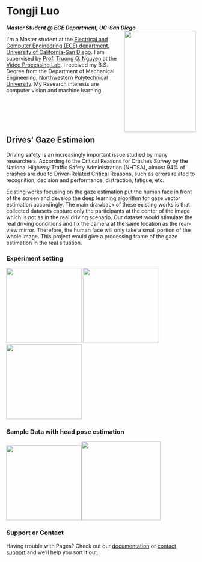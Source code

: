 # Tongji Luo

***Master Student @ ECE Department, UC-San Diego***
<img align="right" src="https://i.loli.net/2020/03/03/Ig5WK9yiZ8nG7aB.jpg" height="270" width="190" />

I'm a Master student at the [Electrical and Computer Engineering (ECE) department, University of California-San Diego](http://www.ece.ucsd.edu). I am supervised by [Prof. Truong Q. Nguyen](http://jacobsschool.ucsd.edu/faculty/faculty_bios/index.sfe?fmp_recid=48) at the [Video Processing Lab](http://videoprocessing.ucsd.edu). I received my B.S. Degree from the Department of Mechanical Engineering, [Northwestern Polytechnical University](https://www.nwpu.edu.cn/). My Research interests are computer vision and machine learning.

 <br/>
 <br/>
 <br/>
 <br/>

## Drives' Gaze Estimaion

Driving safety is an increasingly important issue studied by many researchers. According to the 
Critical Reasons for Crashes Survey by the National Highway Traffic Safety Administration (NHTSA), 
almost 94% of crashes are due to Driver-Related Critical Reasons, such as errors related to 
recognition, decision and performance, distraction, fatigue, etc.

Existing works focusing on the gaze estimation put the human face in front of the screen and develop 
the deep learning algorithm for gaze vector estimation accordingly. The main drawback of these 
existing works is that collected datasets capture only the participants at the center of the image 
which is not as in the real driving scenario. Our dataset would stimulate the real driving conditions 
and fix the camera at the same location as the rear-view mirror. Therefore, the human face will only 
take a small portion of the whole image. This project would give a processing frame of the gaze estimation 
in the real situation. 

### Experiment setting

<img src="https://i.loli.net/2020/03/03/8djZvMbNBKJfwe7.png" height="200"/>                      <img src="https://i.loli.net/2020/03/03/9JldBh6W4puMCHs.jpg" height="200"/> <img src="https://i.loli.net/2020/03/03/yahDnk6OJY2sgRe.png" height="200"/>

### Sample Data with head pose estimation

<img src="https://i.loli.net/2020/03/03/Ga31iQuxXqljKvO.png" height="200"/><img src="https://i.loli.net/2020/03/03/NbDQaKuLAY1r93P.png" height="210"/> 

### Support or Contact

Having trouble with Pages? Check out our [documentation](https://help.github.com/categories/github-pages-basics/) or [contact support](https://github.com/contact) and we’ll help you sort it out.
